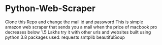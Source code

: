 # Python-Web-Scraper
Clone this Repo and change the mail id and password 
This is simple amazon web scraper that sends you a mail when the price of macbook pro decreases below 1.5 Lakhs
try it with other urls and websites
built using python 3.8
packages used:
requests
smtplib
beautifulSoup
